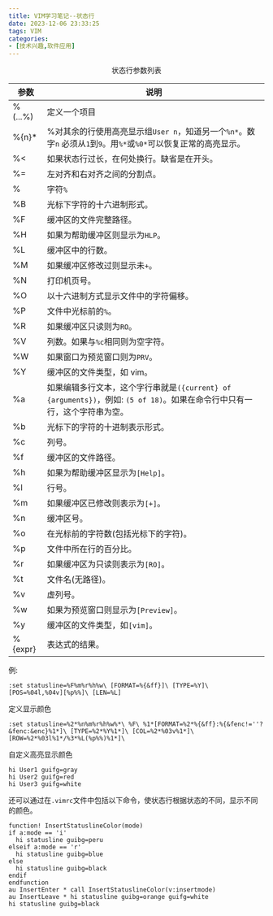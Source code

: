 ```yaml
---
title: VIM学习笔记--状态行
date: 2023-12-06 23:33:25
tags: VIM
categories: 
- [技术兴趣,软件应用]
---
```

<center>状态行参数列表</center>

|参数|说明|
|----|----|
|%(...%)|定义一个项目|
|%{n}*|%对其余的行使用高亮显示组```User n```，知道另一个```%n*```。数字```n``` 必须从```1```到```9```。用```%*```或```%0*```可以恢复正常的高亮显示。|
|%<|如果状态行过长，在何处换行。缺省是在开头。|
|%=|左对齐和右对齐之间的分割点。|
|%|字符```%```|
|%B|光标下字符的十六进制形式。|
|%F|缓冲区的文件完整路径。|
|%H|如果为帮助缓冲区则显示为```HLP```。|
|%L|缓冲区中的行数。|
|%M|如果缓冲区修改过则显示未```+```。|
|%N|打印机页号。|
|%O|以十六进制方式显示文件中的字符偏移。|
|%P|文件中光标前的```%```。|
|%R|如果缓冲区只读则为```RO```。|
|%V|列数。如果与```%c```相同则为空字符。|
|%W|如果窗口为预览窗口则为```PRV```。|
|%Y|缓冲区的文件类型，如 vim。|
|%a|如果编辑多行文本，这个字行串就是```({current} of {arguments})```，例如: ```(5 of 18)```。如果在命令行中只有一行，这个字符串为空。|
|%b|光标下的字符的十进制表示形式。|
|%c|列号。|
|%f|缓冲区的文件路径。|
|%h|如果为帮助缓冲区显示为```[Help]```。|
|%l|行号。|
|%m|如果缓冲区已修改则表示为```[+]```。|
|%n|缓冲区号。|
|%o|在光标前的字符数(包括光标下的字符)。|
|%p|文件中所在行的百分比。|
|%r|如果缓冲区为只读则表示为```[RO]```。|
|%t|文件名(无路径)。|
|%v|虚列号。|
|%w|如果为预览窗口则显示为```[Preview]```。|
|%y|缓冲区的文件类型，如```[vim]```。|
|%{expr}|表达式的结果。|

<!--more-->

例:
```vim
:set statusline=%F%m%r%h%w\ [FORMAT=%{&ff}]\ [TYPE=%Y]\ [POS=%04l,%04v][%p%%]\ [LEN=%L]
```

定义显示颜色
```vim
:set statusline=%2*%n%m%r%h%w%*\ %F\ %1*[FORMAT=%2*%{&ff}:%{&fenc!=''?&fenc:&enc}%1*]\ [TYPE=%2*%Y%1*]\ [COL=%2*%03v%1*]\ [ROW=%2*%03l%1*/%3*%L(%p%%)%1*]\
```

自定义高亮显示颜色
```vim
hi User1 guifg=gray
hi User2 guifg=red
hi User3 guifg=white
```

还可以通过在```.vimrc```文件中包括以下命令，使状态行根据状态的不同，显示不同的颜色。
```vim
function! InsertStatuslineColor(mode)
if a:mode == 'i'
  hi statusline guibg=peru
elseif a:mode == 'r'
  hi statusline guibg=blue
else
  hi statusline guibg=black
endif
endfunction
au InsertEnter * call InsertStatuslineColor(v:insertmode)
au InsertLeave * hi statusline guibg=orange guifg=white
hi statusline guibg=black
```